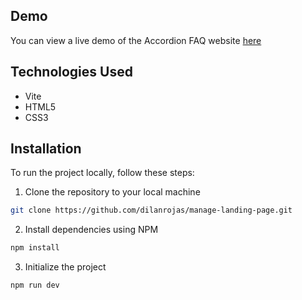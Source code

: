 ## Demo

You can view a live demo of the Accordion FAQ website [here](https://manage-landing-page-e1x.pages.dev/)

## Technologies Used

- Vite
- HTML5
- CSS3

## Installation

To run the project locally, follow these steps:

1. Clone the repository to your local machine

```bash
git clone https://github.com/dilanrojas/manage-landing-page.git
```

2. Install dependencies using NPM

```bash
npm install
```

3. Initialize the project

```bash
npm run dev
```
